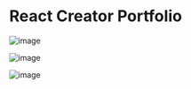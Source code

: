 # React Creator Portfolio

![image](https://user-images.githubusercontent.com/11981980/130021323-0ee4092a-7a7f-4fac-a47e-567085b0adf0.png)

![image](https://user-images.githubusercontent.com/11981980/130021474-e4e9aeea-5839-4641-994d-bda7582748b0.png)

![image](https://user-images.githubusercontent.com/11981980/130021532-32d395fa-375f-4a2b-b90e-a193ac7da457.png)


